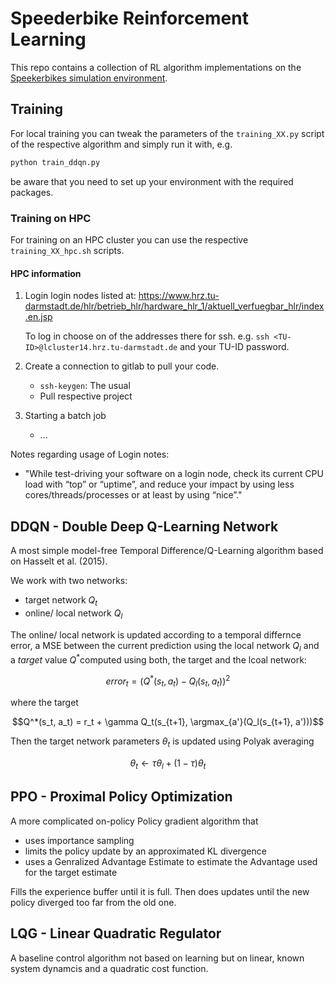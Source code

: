 # Speederbike Reinforcement Learning

This repo contains a collection of RL algorithm implementations on the [Speekerbikes simulation environment]().

## Training

For local training you can tweak the parameters of the `training_XX.py` script of the respective algorithm and simply run it with, e.g.

```bash
python train_ddqn.py
```

be aware that you need to set up your environment with the required packages.

### Training on HPC
For training on an HPC cluster you can use the respective `training_XX_hpc.sh` scripts.

#### HPC information

1. Login
    login nodes listed at: https://www.hrz.tu-darmstadt.de/hlr/betrieb_hlr/hardware_hlr_1/aktuell_verfuegbar_hlr/index.en.jsp

    To log in choose on of the addresses there for ssh. e.g. `ssh <TU-ID>@lcluster14.hrz.tu-darmstadt.de` and your TU-ID password.
2. Create a connection to gitlab to pull your code.
   * `ssh-keygen`: The usual
   * Pull respective project
3. Starting a batch job
   * ...

Notes regarding usage of Login notes:
* "While test-driving your software on a login node, check its current CPU load with “top” or “uptime”, and reduce your impact by using less cores/threads/processes or at least by using “nice”."

## DDQN - Double Deep Q-Learning Network
A most simple model-free Temporal Difference/Q-Learning algorithm based on Hasselt et al. (2015).

We work with two networks:
* target network $Q_t$
* online/ local network $Q_l$

The online/ local network is updated according to a temporal differnce error, a MSE between the current prediction using the local network $Q_l$ and a *target* value $Q^*$computed using both, the target and the lcoal network:

$$error_t = (Q^*(s_t, a_t) - Q_l(s_t, a_t))^2$$

where the target

$$Q^*(s_t, a_t) = r_t + \gamma Q_t(s_{t+1}, \argmax_{a'}(Q_l(s_{t+1}, a')))$$

Then the target network parameters $\theta_t$ is updated using Polyak averaging

$$\theta_t \gets \tau \theta_l + (1-\tau) \theta_t$$

## PPO - Proximal Policy Optimization
A more complicated on-policy Policy gradient algorithm that 
* uses importance sampling
* limits the policy update by an approximated KL divergence
* uses a Genralized Advantage Estimate to estimate the Advantage used for the target estimate

Fills the experience buffer until it is full. Then does updates until the new policy diverged too far from the old one.


## LQG - Linear Quadratic Regulator
A baseline control algorithm not based on learning but on linear, known system dynamcis and a quadratic cost function.

